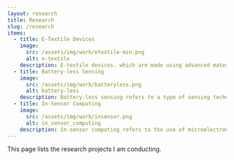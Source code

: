 ```yaml
---
layout: research
title: Research
slug: /research
items:
  - title: E-Textile Devices
    image:
      src: /assets/img/work/etextile-min.png
      alt: e-textile
    description: E-textile devices, which are made using advanced materials and fabrication techniques, are seen as the future of smart wearables due to their flexibility, comfort, and ease of deployment. Research in this field involves the development and characterization of materials, the design of functional devices, and the creation of fabric computing systems. My work in this area includes the investigation of material characterization, the design of embroidered antennas, and the development of fabric-based sensors. These devices offer a number of benefits over traditional wearables, including improved comfort, flexibility, and durability. As a result, they are being widely explored for use in a range of applications, including healthcare, fitness, and communication.
  - title: Battery-less Sensing
    image:
      src: /assets/img/work/batteryless.png
      alt: battery-less
    description: Battery-less sensing refers to a type of sensing technology that does not rely on batteries to operate. Instead, it relies on external sources of power to function. This can be particularly useful in situations where it is not practical or possible to replace or recharge batteries, such as in remote locations or in situations where the sensor needs to be left in place for an extended period of time.There are several different approaches to battery-less sensing, including the use of energy harvesting technologies such as solar panels or kinetic energy generators, as well as the use of wireless power transmission technologies. One key advantage of battery-less sensing is that it eliminates the need for maintenance or replacement of batteries, which can save time and money over the long term. Additionally, battery-less sensing can be more environmentally friendly, as it reduces the need for disposing of used batteries.Battery-less sensing is used in a wide range of applications, including environmental monitoring, structural health monitoring, and security systems. It is also being explored for use in the Internet of Things (IoT), where it could potentially enable the deployment of large numbers of sensors without the need for maintenance or battery replacement.
  - title: In-Sensor Computing
    image:
      src: /assets/img/work/insensor.png
      alt: in_sensor_computing
    description: In-sensor computing refers to the use of microelectronic devices within sensors to perform data processing and analysis tasks at or near the point of data collection. This approach can significantly reduce the amount of data that needs to be transmitted to a central processing unit, and can also enable real-time processing and decision-making.In-sensor computing is used in a wide range of applications, including environmental monitoring, industrial automation, and military and aerospace systems. It is particularly useful in situations where the data being collected is too large or complex to be transmitted effectively, or where real-time processing is required.There are several different approaches to in-sensor computing, including the use of microprocessors, microcontrollers, and field-programmable gate arrays (FPGAs). These devices allow sensors to perform a wide range of tasks, including data acquisition, data filtering, data fusion, and data analysis.
---
```


This page lists the research projects I am conducting.

<br />
<br />
